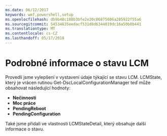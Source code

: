 ```yaml
---
ms.date: 06/12/2017
keywords: wmf,powershell,setup
ms.openlocfilehash: db9b48c188b3bfe2e20c06875606a285922f55a6
ms.sourcegitcommit: 54534635eedacf531d8d6344019dc16a50b8b441
ms.translationtype: MT
ms.contentlocale: cs-CZ
ms.lasthandoff: 05/17/2018
---
```

# <a name="detailed-information-about-lcm-state"></a>Podrobné informace o stavu LCM

Provedli jsme vylepšení v vystavení údaje týkající se stavu LCM. LCMState, který je vrácen rutinou Get-DscLocalConfigurationManager teď může obsahovat následující hodnoty:

* **Nečinnosti**
* **Moc práce**
* **PendingReboot**
* **PendingConfiguration**

Také jsme přidali ve vlastnosti LCMStateDetail, který obsahuje další informace o stavu.
